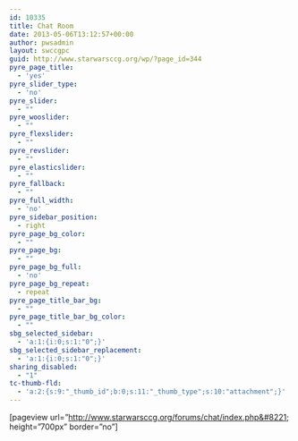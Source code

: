 ```yaml
---
id: 10335
title: Chat Room
date: 2013-05-06T13:12:57+00:00
author: pwsadmin
layout: swccgpc
guid: http://www.starwarsccg.org/wp/?page_id=344
pyre_page_title:
  - 'yes'
pyre_slider_type:
  - 'no'
pyre_slider:
  - ""
pyre_wooslider:
  - ""
pyre_flexslider:
  - ""
pyre_revslider:
  - ""
pyre_elasticslider:
  - ""
pyre_fallback:
  - ""
pyre_full_width:
  - 'no'
pyre_sidebar_position:
  - right
pyre_page_bg_color:
  - ""
pyre_page_bg:
  - ""
pyre_page_bg_full:
  - 'no'
pyre_page_bg_repeat:
  - repeat
pyre_page_title_bar_bg:
  - ""
pyre_page_title_bar_bg_color:
  - ""
sbg_selected_sidebar:
  - 'a:1:{i:0;s:1:"0";}'
sbg_selected_sidebar_replacement:
  - 'a:1:{i:0;s:1:"0";}'
sharing_disabled:
  - "1"
tc-thumb-fld:
  - 'a:2:{s:9:"_thumb_id";b:0;s:11:"_thumb_type";s:10:"attachment";}'
---
```

[pageview url=&#8221;http://www.starwarsccg.org/forums/chat/index.php&#8221; height=&#8221;700px&#8221; border=&#8221;no&#8221;]